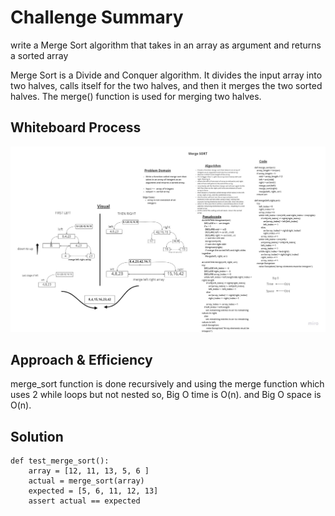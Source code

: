 # Challenge Summary
<!-- Description of the challenge -->


write a Merge Sort algorithm that takes in an array as argument and returns a sorted array


Merge Sort is a Divide and Conquer algorithm. It divides the input array into two halves, calls itself for the two halves, and then it merges the two sorted halves. The merge() function is used for merging two halves.


## Whiteboard Process
<!-- Embedded whiteboard image -->
![Merge-Sort](assets/Merge-Sort.jpg)

## Approach & Efficiency
<!-- What approach did you take? Why? What is the Big O space/time for this approach? -->
merge_sort function is done recursively and using the merge function which uses 2 while loops but not nested so, Big O time is O(n). and Big O space is O(n).

## Solution
<!-- Show how to run your code, and examples of it in action -->

```
def test_merge_sort():
    array = [12, 11, 13, 5, 6 ]
    actual = merge_sort(array)
    expected = [5, 6, 11, 12, 13]
    assert actual == expected
```


